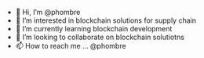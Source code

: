 - 👋 Hi, I’m @phombre
- 👀 I’m interested in blockchain solutions for supply chain
- 🌱 I’m currently learning blockchain development
- 💞️ I’m looking to collaborate on blockchain solutiotns
- 📫 How to reach me ...  @phombre

<!---
phombre/phombre is a ✨ special ✨ repository because its `README.md` (this file) appears on your GitHub profile.
You can click the Preview link to take a look at your changes.
--->
